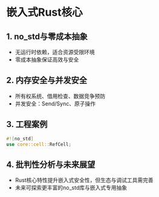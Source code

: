 # 嵌入式Rust核心

## 1. no_std与零成本抽象

- 无运行时依赖，适合资源受限环境
- 零成本抽象保证高效与安全

## 2. 内存安全与并发安全

- 所有权系统、借用检查、数据竞争预防
- 并发安全：Send/Sync、原子操作

## 3. 工程案例

```rust
#![no_std]
use core::cell::RefCell;
```

## 4. 批判性分析与未来展望

- Rust核心特性提升嵌入式安全性，但生态与调试工具需完善
- 未来可探索更丰富的no_std库与嵌入式专用抽象

